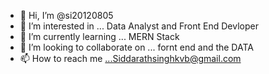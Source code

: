 - 👋 Hi, I’m @si20120805
- 👀 I’m interested in ... Data Analyst and Front End Devloper 
- 🌱 I’m currently learning ... MERN Stack
- 💞️ I’m looking to collaborate on ... fornt end and the DATA 
- 📫 How to reach me ...Siddarathsinghkvb@gmail.com

<!---
si20120805/si20120805 is a ✨ special ✨ repository because its `README.md` (this file) appears on your GitHub profile.
You can click the Preview link to take a look at your changes.
--->

